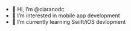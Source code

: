 - 👋 Hi, I’m @ciaranodc
- 👀 I’m interested in mobile app development
- 🌱 I’m currently learning Swift/iOS devlopment
<!--
- 💞️ I’m looking to collaborate on ...
- 📫 How to reach me ...
-->

<!---
ciaranodc/ciaranodc is a ✨ special ✨ repository because its `README.md` (this file) appears on your GitHub profile.
You can click the Preview link to take a look at your changes.
--->
